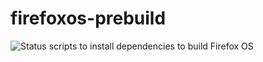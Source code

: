 firefoxos-prebuild
==================

![Status](https://api.travis-ci.org/sinfallas/firefoxos-prebuild.svg) 
scripts to install dependencies to build Firefox OS
